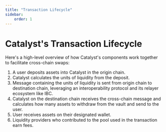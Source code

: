 ```yaml
---
title: "Transaction Lifecycle"
sidebar:
    order: 1
---
```


# Catalyst's Transaction Lifecycle

Here's a high-level overview of how Catalyst's components work together to facilitate cross-chain swaps:

1. A user deposits assets into Catalyst in the origin chain.
2. Catalyst calculates the units of liquidity from the deposit.
3. Message containing the units of liquidity is sent from origin chain to destination chain, leveraging an interoperability protocol and its relayer ecosystem like IBC.
4. Catalyst on the destination chain receives the cross-chain message and calculates how many assets to withdraw from the vault and send to the user.
5. User receives assets on their designated wallet.
6. Liquidity providers who contributed to the pool used in the transaction earn fees.
